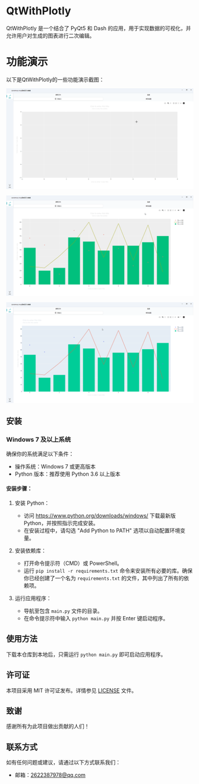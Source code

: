 # QtWithPlotly

QtWithPlotly 是一个结合了 PyQt5 和 Dash 的应用，用于实现数据的可视化，并允许用户对生成的图表进行二次编辑。

# 功能演示

以下是QtWithPlotly的一些功能演示截图：

![添加trace](docs/images/add_trace.gif)

![图表主题切换](docs/images/change_theme.gif)

![自定义trace外观](docs/images/custom_trace.gif)

## 安装

### Windows 7 及以上系统

确保你的系统满足以下条件：

- 操作系统：Windows 7 或更高版本
- Python 版本：推荐使用 Python 3.6 以上版本

#### 安装步骤：

1. 安装 Python：
   - 访问 https://www.python.org/downloads/windows/ 下载最新版 Python，并按照指示完成安装。
   - 在安装过程中，请勾选 "Add Python to PATH" 选项以自动配置环境变量。

2. 安装依赖库：
   - 打开命令提示符（CMD）或 PowerShell。
   - 运行 `pip install -r requirements.txt` 命令来安装所有必要的库。确保你已经创建了一个名为 `requirements.txt` 的文件，其中列出了所有的依赖项。

3. 运行应用程序：
   - 导航至包含 `main.py` 文件的目录。
   - 在命令提示符中输入 `python main.py` 并按 Enter 键启动程序。

## 使用方法

下载本仓库到本地后，只需运行 `python main.py` 即可启动应用程序。

## 许可证

本项目采用 MIT 许可证发布。详情参见 [LICENSE](LICENSE) 文件。

## 致谢

感谢所有为此项目做出贡献的人们！

## 联系方式

如有任何问题或建议，请通过以下方式联系我们：

- 邮箱：2622387978@qq.com
